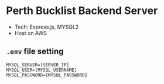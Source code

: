 # Perth Bucklist Backend Server
- Tech: Express.js, MYSQL2
- Host on AWS

## `.env` file setting
```
MYSQL_SERVER=[SERVER_IP]
MYSQL_USER=[MYSQL_USERNAME]
MYSQL_PASSWORD=[MYSQL_PASSWORD}
```
